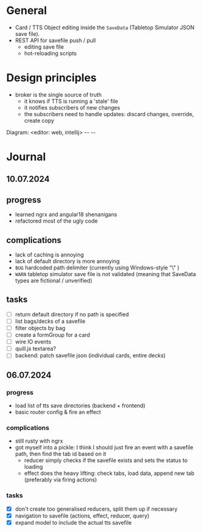 # General
- Card / TTS Object editing inside the `SaveData` (Tabletop Simulator JSON save file).
- REST API for savefile push / pull
  - editing save file
  - hot-reloading scripts

# Design principles

- broker is the single source of truth
    - it knows if TTS is running a 'stale' file
    - it notifies subscribers of new changes
    - the subscribers need to handle updates: discard changes, override, create copy

Diagram:
<editor: web, intellij> -- <golang broker> -- <TTS>

# Journal

## 10.07.2024

## progress
- learned ngrx and angular18 shenanigans
- refactored most of the ugly code

## complications
- lack of caching is annoying
- lack of default directory is more annoying
- `BUG` hardcoded path delimiter (currently using Windows-style "\\" )
- `WARN` tabletop simulator save file is not validated (meaning that SaveData types are fictional / unverified)

## tasks
- [ ] return default directory if no path is specified
- [ ] list bags/decks of a savefile
- [ ] filter objects by bag
- [ ] create a formGroup for a card
- [ ] wire IO events
- [ ] quill.js textarea?
- [ ] backend: patch savefile json (individual cards, entire decks)

## 06.07.2024

### progress
- load list of tts save directories (backend + frontend)
- basic router config & fire an effect

### complications
- still rusty with ngrx
- got myself into a pickle: I think I should just fire an event with a savefile path, then find the tab id based on it
  - reducer simply checks if the savefile exists and sets the status to loading
  - effect does the heavy lifting: check tabs, load data, append new tab (preferably via firing actions)

### tasks
- [x] don't create too generalised reducers, split them up if necessary
- [x] navigation to savefile (actions, effect, reducer, query)
- [x] expand model to include the actual tts savefile
